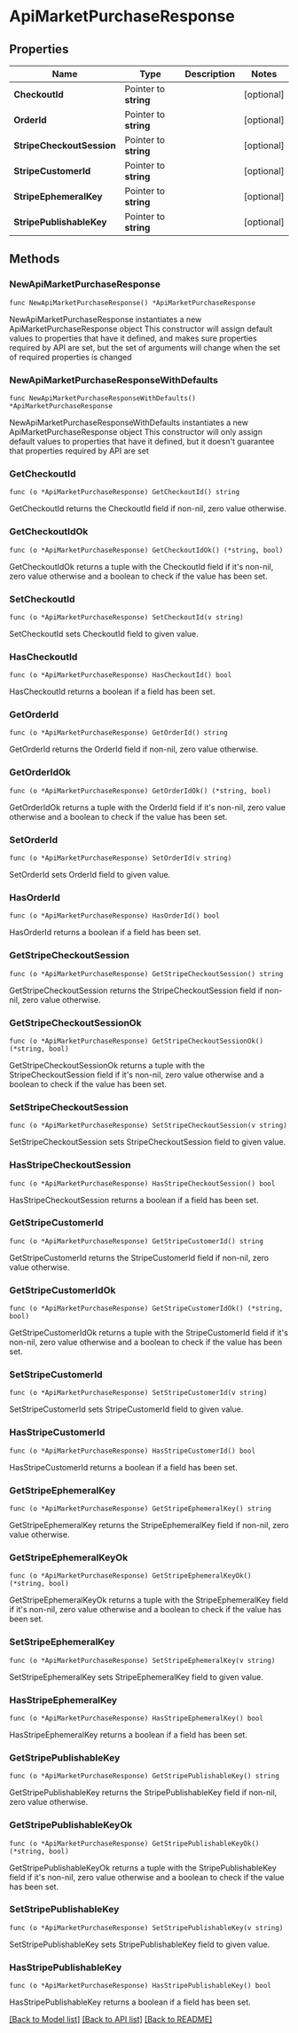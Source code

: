 # ApiMarketPurchaseResponse

## Properties

Name | Type | Description | Notes
------------ | ------------- | ------------- | -------------
**CheckoutId** | Pointer to **string** |  | [optional] 
**OrderId** | Pointer to **string** |  | [optional] 
**StripeCheckoutSession** | Pointer to **string** |  | [optional] 
**StripeCustomerId** | Pointer to **string** |  | [optional] 
**StripeEphemeralKey** | Pointer to **string** |  | [optional] 
**StripePublishableKey** | Pointer to **string** |  | [optional] 

## Methods

### NewApiMarketPurchaseResponse

`func NewApiMarketPurchaseResponse() *ApiMarketPurchaseResponse`

NewApiMarketPurchaseResponse instantiates a new ApiMarketPurchaseResponse object
This constructor will assign default values to properties that have it defined,
and makes sure properties required by API are set, but the set of arguments
will change when the set of required properties is changed

### NewApiMarketPurchaseResponseWithDefaults

`func NewApiMarketPurchaseResponseWithDefaults() *ApiMarketPurchaseResponse`

NewApiMarketPurchaseResponseWithDefaults instantiates a new ApiMarketPurchaseResponse object
This constructor will only assign default values to properties that have it defined,
but it doesn't guarantee that properties required by API are set

### GetCheckoutId

`func (o *ApiMarketPurchaseResponse) GetCheckoutId() string`

GetCheckoutId returns the CheckoutId field if non-nil, zero value otherwise.

### GetCheckoutIdOk

`func (o *ApiMarketPurchaseResponse) GetCheckoutIdOk() (*string, bool)`

GetCheckoutIdOk returns a tuple with the CheckoutId field if it's non-nil, zero value otherwise
and a boolean to check if the value has been set.

### SetCheckoutId

`func (o *ApiMarketPurchaseResponse) SetCheckoutId(v string)`

SetCheckoutId sets CheckoutId field to given value.

### HasCheckoutId

`func (o *ApiMarketPurchaseResponse) HasCheckoutId() bool`

HasCheckoutId returns a boolean if a field has been set.

### GetOrderId

`func (o *ApiMarketPurchaseResponse) GetOrderId() string`

GetOrderId returns the OrderId field if non-nil, zero value otherwise.

### GetOrderIdOk

`func (o *ApiMarketPurchaseResponse) GetOrderIdOk() (*string, bool)`

GetOrderIdOk returns a tuple with the OrderId field if it's non-nil, zero value otherwise
and a boolean to check if the value has been set.

### SetOrderId

`func (o *ApiMarketPurchaseResponse) SetOrderId(v string)`

SetOrderId sets OrderId field to given value.

### HasOrderId

`func (o *ApiMarketPurchaseResponse) HasOrderId() bool`

HasOrderId returns a boolean if a field has been set.

### GetStripeCheckoutSession

`func (o *ApiMarketPurchaseResponse) GetStripeCheckoutSession() string`

GetStripeCheckoutSession returns the StripeCheckoutSession field if non-nil, zero value otherwise.

### GetStripeCheckoutSessionOk

`func (o *ApiMarketPurchaseResponse) GetStripeCheckoutSessionOk() (*string, bool)`

GetStripeCheckoutSessionOk returns a tuple with the StripeCheckoutSession field if it's non-nil, zero value otherwise
and a boolean to check if the value has been set.

### SetStripeCheckoutSession

`func (o *ApiMarketPurchaseResponse) SetStripeCheckoutSession(v string)`

SetStripeCheckoutSession sets StripeCheckoutSession field to given value.

### HasStripeCheckoutSession

`func (o *ApiMarketPurchaseResponse) HasStripeCheckoutSession() bool`

HasStripeCheckoutSession returns a boolean if a field has been set.

### GetStripeCustomerId

`func (o *ApiMarketPurchaseResponse) GetStripeCustomerId() string`

GetStripeCustomerId returns the StripeCustomerId field if non-nil, zero value otherwise.

### GetStripeCustomerIdOk

`func (o *ApiMarketPurchaseResponse) GetStripeCustomerIdOk() (*string, bool)`

GetStripeCustomerIdOk returns a tuple with the StripeCustomerId field if it's non-nil, zero value otherwise
and a boolean to check if the value has been set.

### SetStripeCustomerId

`func (o *ApiMarketPurchaseResponse) SetStripeCustomerId(v string)`

SetStripeCustomerId sets StripeCustomerId field to given value.

### HasStripeCustomerId

`func (o *ApiMarketPurchaseResponse) HasStripeCustomerId() bool`

HasStripeCustomerId returns a boolean if a field has been set.

### GetStripeEphemeralKey

`func (o *ApiMarketPurchaseResponse) GetStripeEphemeralKey() string`

GetStripeEphemeralKey returns the StripeEphemeralKey field if non-nil, zero value otherwise.

### GetStripeEphemeralKeyOk

`func (o *ApiMarketPurchaseResponse) GetStripeEphemeralKeyOk() (*string, bool)`

GetStripeEphemeralKeyOk returns a tuple with the StripeEphemeralKey field if it's non-nil, zero value otherwise
and a boolean to check if the value has been set.

### SetStripeEphemeralKey

`func (o *ApiMarketPurchaseResponse) SetStripeEphemeralKey(v string)`

SetStripeEphemeralKey sets StripeEphemeralKey field to given value.

### HasStripeEphemeralKey

`func (o *ApiMarketPurchaseResponse) HasStripeEphemeralKey() bool`

HasStripeEphemeralKey returns a boolean if a field has been set.

### GetStripePublishableKey

`func (o *ApiMarketPurchaseResponse) GetStripePublishableKey() string`

GetStripePublishableKey returns the StripePublishableKey field if non-nil, zero value otherwise.

### GetStripePublishableKeyOk

`func (o *ApiMarketPurchaseResponse) GetStripePublishableKeyOk() (*string, bool)`

GetStripePublishableKeyOk returns a tuple with the StripePublishableKey field if it's non-nil, zero value otherwise
and a boolean to check if the value has been set.

### SetStripePublishableKey

`func (o *ApiMarketPurchaseResponse) SetStripePublishableKey(v string)`

SetStripePublishableKey sets StripePublishableKey field to given value.

### HasStripePublishableKey

`func (o *ApiMarketPurchaseResponse) HasStripePublishableKey() bool`

HasStripePublishableKey returns a boolean if a field has been set.


[[Back to Model list]](../README.md#documentation-for-models) [[Back to API list]](../README.md#documentation-for-api-endpoints) [[Back to README]](../README.md)


